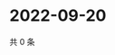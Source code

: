 # 2022-09-20

共 0 条

<!-- BEGIN WEIBO -->
<!-- 最后更新时间 Tue Sep 20 2022 23:06:48 GMT+0800 (China Standard Time) -->

<!-- END WEIBO -->

